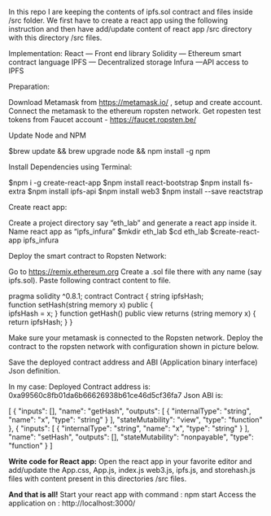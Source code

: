 In this repo I are keeping the contents of ipfs.sol contract and files inside /src folder. We first have to create a react app using the following instruction and then have add/update content of react app /src directory with this directory /src files.

Implementation:
React — Front end library
Solidity — Ethereum smart contract language
IPFS — Decentralized storage
Infura —API access to IPFS



Preparation: 

Download Metamask from https://metamask.io/ , setup and create account. Connect the metamask to the ethereum ropsten network.
Get ropesten test tokens from Faucet account - https://faucet.ropsten.be/ 

Update Node and NPM

$brew update && brew upgrade node && npm install -g npm

Install Dependencies using Terminal:

$npm i -g create-react-app
$npm install react-bootstrap
$npm install fs-extra
$npm install ipfs-api
$npm install web3
$npm install --save reactstrap

Create react app: 

Create a project directory say “eth_lab” and generate a react app inside it. Name react app as “ipfs_infura”
$mkdir eth_lab
$cd eth_lab
$create-react-app ipfs_infura

Deploy the smart contract to Ropsten Network:

Go to https://remix.ethereum.org
Create a .sol file there with any name (say ipfs.sol). Paste following contract content to file.

pragma solidity ^0.8.1;
contract Contract { 
string ipfsHash;  
function setHash(string memory x) 
public {   
 ipfsHash = x;
} 
function getHash() 
public view returns (string memory x) 
{   
return ipfsHash; 
}
}

Make sure your metamask is connected to the Ropsten network.
Deploy the contract to the ropsten network with configuration shown in picture below.



Save the deployed contract address and ABI (Application binary interface) Json definition.

In my case:
Deployed Contract address is: 0xa99560c8fb01da6b66626938b61ce46d5cf36fa7
Json ABI is: 


[    {
        "inputs": [],
        "name": "getHash",
        "outputs": [
            {
                "internalType": "string",
                "name": "x",
                "type": "string"
            }
        ],
        "stateMutability": "view",
        "type": "function"
    },
    {
        "inputs": [
            {
                "internalType": "string",
                "name": "x",
                "type": "string"
            }
        ],
        "name": "setHash",
        "outputs": [],
        "stateMutability": "nonpayable",
        "type": "function"
    }
]

**Write code for React app:**
Open the react app in your favorite editor and add/update the App.css, App.js, index.js web3.js, ipfs.js, and storehash.js files with content present in this directories /src files.

**And that is all!**
Start your react app with command : npm start
Access the application on : http://localhost:3000/ 
